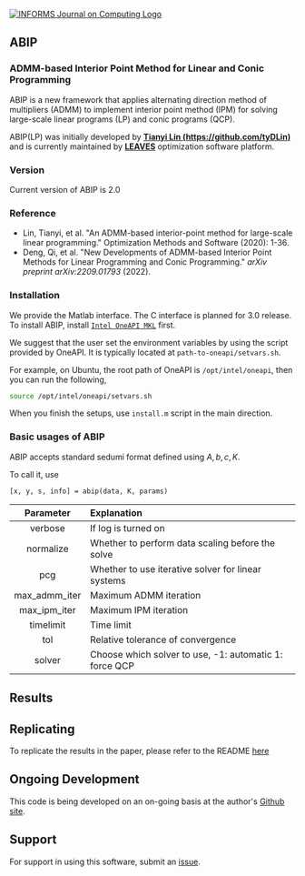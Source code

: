 [![INFORMS Journal on Computing Logo](https://INFORMSJoC.github.io/logos/INFORMS_Journal_on_Computing_Header.jpg)](https://pubsonline.informs.org/journal/ijoc)

## ABIP
### ADMM-based Interior Point Method for Linear and Conic Programming

ABIP is a new framework that applies alternating direction method of multipliers (ADMM) to implement interior point method (IPM) for solving large-scale linear programs (LP) and conic programs (QCP).

ABIP(LP) was initially developed by **[Tianyi Lin (https://github.com/tyDLin)](https://github.com/tyDLin)** and is currently maintained by **[LEAVES](https://leaves.shufe.edu.cn)**  optimization software platform. 

### Version
Current version of ABIP is 2.0

### Reference

- Lin, Tianyi, et al. "An ADMM-based interior-point method for large-scale linear programming." Optimization Methods and Software (2020): 1-36.
- Deng, Qi, et al. "New Developments of ADMM-based Interior Point Methods for Linear Programming and Conic Programming." *arXiv preprint arXiv:2209.01793* (2022).

### Installation

We provide the Matlab interface. The C interface is planned for 3.0 release.
To install ABIP, install [`Intel OneAPI MKL`](https://www.intel.com/content/www/us/en/developer/tools/oneapi/toolkits.html#base-kit) first.

We suggest that the user set the environment variables by using the script provided by OneAPI.
It is typically located at `path-to-oneapi/setvars.sh`.

For example, on Ubuntu, the root path of OneAPI is `/opt/intel/oneapi`, then you can run the following,

```bash
source /opt/intel/oneapi/setvars.sh       
``` 

When you finish the setups, use `install.m` script in the main direction.

### Basic usages of ABIP

ABIP accepts standard sedumi format defined using $A, b, c, K$.

To call it, use

```
[x, y, s, info] = abip(data, K, params)
```

|   Parameter   | Explanation                                            |
| :-----------: | :----------------------------------------------------- |
|    verbose    | If log is turned on                                    |
|   normalize   | Whether to perform data scaling before the solve       |
|      pcg      | Whether to use iterative solver for linear systems     |
| max_admm_iter | Maximum ADMM iteration                                 |
| max_ipm_iter  | Maximum IPM iteration                                  |
|   timelimit   | Time limit                                             |
|      tol      | Relative tolerance of convergence                      |
|    solver     | Choose which solver to use, -1: automatic 1: force QCP |


## Results


## Replicating

To replicate the results in the paper, please refer to the README [here](scripts/README.md)

## Ongoing Development

This code is being developed on an on-going basis at the author's
[Github site](https://github.com/leavesgrp/ABIP).

## Support

For support in using this software, submit an
[issue](https://github.com/leavesgrp/ABIP/issues/new).
